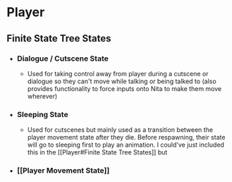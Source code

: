 # Player
## Finite State Tree States
- ### Dialogue / Cutscene State
	- Used for taking control away from player during a cutscene or dialogue so they can't move while talking or being talked to (also provides functionality to force inputs onto Nita to make them move wherever)
- ### Sleeping State
	- Used for cutscenes but mainly used as a transition between the player movement state after they die. Before respawning, their state will go to sleeping first to play an animation. I could've just included this in the [[Player#Finite State Tree States]] but  
- ### [[Player Movement State]]

